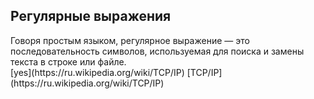 <h2>Регулярные выражения</h2>
Говоря простым языком, регулярное выражение — это последовательность символов, используемая для поиска и замены текста в строке или файле.<br>
[yes](https://ru.wikipedia.org/wiki/TCP/IP)
[TCP/IP](https://ru.wikipedia.org/wiki/TCP/IP)<br>
